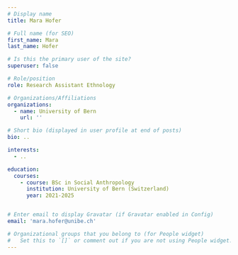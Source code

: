 ```yaml
---
# Display name
title: Mara Hofer

# Full name (for SEO)
first_name: Mara
last_name: Hofer

# Is this the primary user of the site?
superuser: false

# Role/position
role: Research Assistant Ethnology

# Organizations/Affiliations
organizations:
  - name: University of Bern
    url: ''

# Short bio (displayed in user profile at end of posts)
bio: ..

interests:
  - ..

education:
  courses:
    - course: BSc in Social Anthropology
      institution: University of Bern (Switzerland)
      year: 2021-2025


# Enter email to display Gravatar (if Gravatar enabled in Config)
email: 'mara.hofer@unibe.ch'

# Organizational groups that you belong to (for People widget)
#   Set this to `[]` or comment out if you are not using People widget.
---
```

